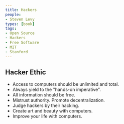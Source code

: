 ```yaml
---
title: Hackers
people:
- Steven Levy
types: [book]
tags:
- Open Source
- Hackers
- Free Software
- MIT
- Stanford
---
```


## Hacker Ethic

- Access to computers should be unlimited and total.
- Always yield to the "hands-on imperative".
- All information should be free.
- Mistrust authority.  Promote decentralization.
- Judge hackers by their hacking.
- Create art and beauty with computers.
- Improve your life with computers.
